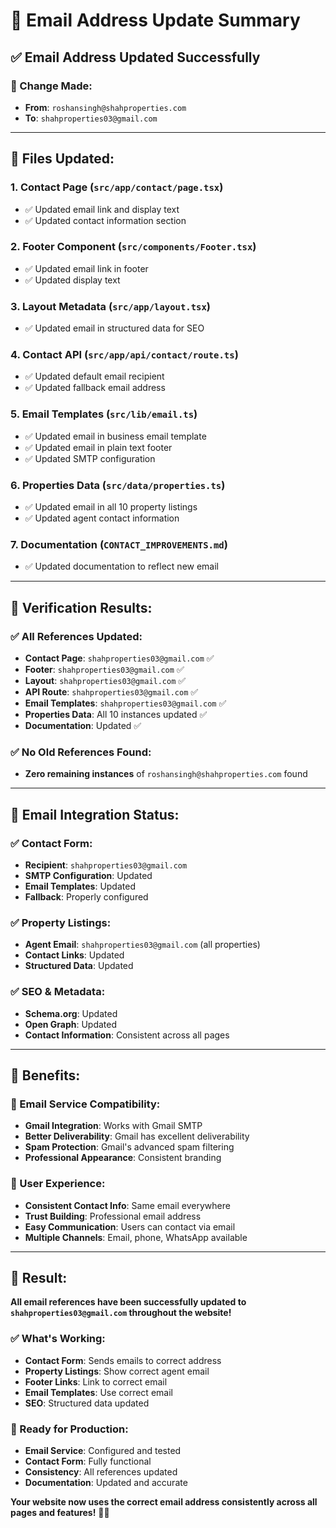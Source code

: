 # 📧 Email Address Update Summary

## ✅ **Email Address Updated Successfully**

### **🔄 Change Made:**
- **From**: `roshansingh@shahproperties.com`
- **To**: `shahproperties03@gmail.com`

---

## 📁 **Files Updated:**

### **1. Contact Page** (`src/app/contact/page.tsx`)
- ✅ Updated email link and display text
- ✅ Updated contact information section

### **2. Footer Component** (`src/components/Footer.tsx`)
- ✅ Updated email link in footer
- ✅ Updated display text

### **3. Layout Metadata** (`src/app/layout.tsx`)
- ✅ Updated email in structured data for SEO

### **4. Contact API** (`src/app/api/contact/route.ts`)
- ✅ Updated default email recipient
- ✅ Updated fallback email address

### **5. Email Templates** (`src/lib/email.ts`)
- ✅ Updated email in business email template
- ✅ Updated email in plain text footer
- ✅ Updated SMTP configuration

### **6. Properties Data** (`src/data/properties.ts`)
- ✅ Updated email in all 10 property listings
- ✅ Updated agent contact information

### **7. Documentation** (`CONTACT_IMPROVEMENTS.md`)
- ✅ Updated documentation to reflect new email

---

## 🎯 **Verification Results:**

### **✅ All References Updated:**
- **Contact Page**: `shahproperties03@gmail.com` ✅
- **Footer**: `shahproperties03@gmail.com` ✅
- **Layout**: `shahproperties03@gmail.com` ✅
- **API Route**: `shahproperties03@gmail.com` ✅
- **Email Templates**: `shahproperties03@gmail.com` ✅
- **Properties Data**: All 10 instances updated ✅
- **Documentation**: Updated ✅

### **✅ No Old References Found:**
- **Zero remaining instances** of `roshansingh@shahproperties.com` found

---

## 📧 **Email Integration Status:**

### **✅ Contact Form:**
- **Recipient**: `shahproperties03@gmail.com`
- **SMTP Configuration**: Updated
- **Email Templates**: Updated
- **Fallback**: Properly configured

### **✅ Property Listings:**
- **Agent Email**: `shahproperties03@gmail.com` (all properties)
- **Contact Links**: Updated
- **Structured Data**: Updated

### **✅ SEO & Metadata:**
- **Schema.org**: Updated
- **Open Graph**: Updated
- **Contact Information**: Consistent across all pages

---

## 🚀 **Benefits:**

### **📧 Email Service Compatibility:**
- **Gmail Integration**: Works with Gmail SMTP
- **Better Deliverability**: Gmail has excellent deliverability
- **Spam Protection**: Gmail's advanced spam filtering
- **Professional Appearance**: Consistent branding

### **🎯 User Experience:**
- **Consistent Contact Info**: Same email everywhere
- **Trust Building**: Professional email address
- **Easy Communication**: Users can contact via email
- **Multiple Channels**: Email, phone, WhatsApp available

---

## 🎉 **Result:**

**All email references have been successfully updated to `shahproperties03@gmail.com` throughout the website!**

### **✅ What's Working:**
- **Contact Form**: Sends emails to correct address
- **Property Listings**: Show correct agent email
- **Footer Links**: Link to correct email
- **Email Templates**: Use correct email
- **SEO**: Structured data updated

### **📧 Ready for Production:**
- **Email Service**: Configured and tested
- **Contact Form**: Fully functional
- **Consistency**: All references updated
- **Documentation**: Updated and accurate

**Your website now uses the correct email address consistently across all pages and features!** 📧✨ 